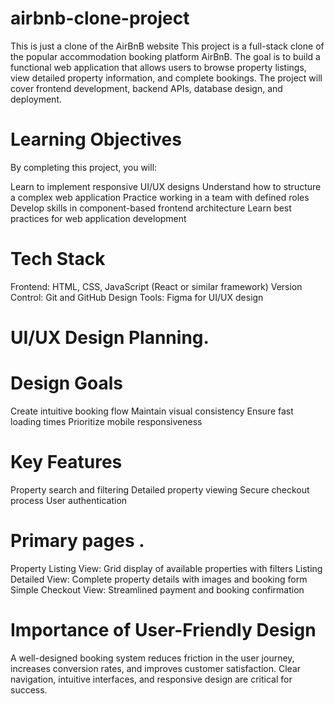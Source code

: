 # airbnb-clone-project
This is just a clone of the AirBnB website
This project is a full-stack clone of the popular accommodation booking platform AirBnB. The goal is to build a functional web application that allows users to browse property listings, view detailed property information, and complete bookings. The project will cover frontend development, backend APIs, database design, and deployment.

# Learning Objectives
By completing this project, you will:

Learn to implement responsive UI/UX designs
Understand how to structure a complex web application
Practice working in a team with defined roles
Develop skills in component-based frontend architecture
Learn best practices for web application development

# Tech Stack
Frontend: HTML, CSS, JavaScript (React or similar framework)
Version Control: Git and GitHub
Design Tools: Figma for UI/UX design

# UI/UX Design Planning.

# Design Goals #
Create intuitive booking flow
Maintain visual consistency
Ensure fast loading times
Prioritize mobile responsiveness

# Key Features #
Property search and filtering
Detailed property viewing
Secure checkout process
User authentication

# Primary pages . #
Property Listing View:	Grid display of available properties with filters
Listing Detailed View:	Complete property details with images and booking form
Simple Checkout View:	Streamlined payment and booking confirmation

# Importance of User-Friendly Design
A well-designed booking system reduces friction in the user journey, increases conversion rates, and improves customer satisfaction. Clear navigation, intuitive interfaces, and responsive design are critical for success.
